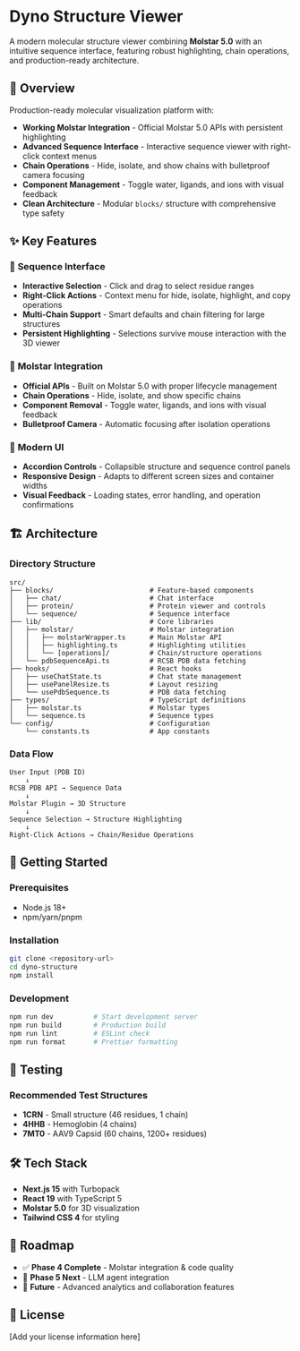 # Dyno Structure Viewer

A modern molecular structure viewer combining **Molstar 5.0** with an intuitive sequence interface, featuring robust highlighting, chain operations, and production-ready architecture.

## 🎯 Overview

Production-ready molecular visualization platform with:

- **Working Molstar Integration** - Official Molstar 5.0 APIs with persistent highlighting
- **Advanced Sequence Interface** - Interactive sequence viewer with right-click context menus
- **Chain Operations** - Hide, isolate, and show chains with bulletproof camera focusing
- **Component Management** - Toggle water, ligands, and ions with visual feedback
- **Clean Architecture** - Modular `blocks/` structure with comprehensive type safety

## ✨ Key Features

### 🧬 **Sequence Interface**
- **Interactive Selection** - Click and drag to select residue ranges
- **Right-Click Actions** - Context menu for hide, isolate, highlight, and copy operations
- **Multi-Chain Support** - Smart defaults and chain filtering for large structures
- **Persistent Highlighting** - Selections survive mouse interaction with the 3D viewer

### 🔬 **Molstar Integration**
- **Official APIs** - Built on Molstar 5.0 with proper lifecycle management
- **Chain Operations** - Hide, isolate, and show specific chains
- **Component Removal** - Toggle water, ligands, and ions with visual feedback
- **Bulletproof Camera** - Automatic focusing after isolation operations

### 🎨 **Modern UI**
- **Accordion Controls** - Collapsible structure and sequence control panels
- **Responsive Design** - Adapts to different screen sizes and container widths
- **Visual Feedback** - Loading states, error handling, and operation confirmations

## 🏗️ **Architecture**

### **Directory Structure**

```
src/
├── blocks/                        # Feature-based components
│   ├── chat/                      # Chat interface
│   ├── protein/                   # Protein viewer and controls
│   └── sequence/                  # Sequence interface
├── lib/                           # Core libraries
│   ├── molstar/                   # Molstar integration
│   │   ├── molstarWrapper.ts      # Main Molstar API
│   │   ├── highlighting.ts        # Highlighting utilities
│   │   └── [operations]/          # Chain/structure operations
│   └── pdbSequenceApi.ts          # RCSB PDB data fetching
├── hooks/                         # React hooks
│   ├── useChatState.ts            # Chat state management
│   ├── usePanelResize.ts          # Layout resizing
│   └── usePdbSequence.ts          # PDB data fetching
├── types/                         # TypeScript definitions
│   ├── molstar.ts                 # Molstar types
│   └── sequence.ts                # Sequence types
└── config/                        # Configuration
    └── constants.ts               # App constants
```

### **Data Flow**

```
User Input (PDB ID)
    ↓
RCSB PDB API → Sequence Data
    ↓
Molstar Plugin → 3D Structure
    ↓
Sequence Selection → Structure Highlighting
    ↓
Right-Click Actions → Chain/Residue Operations
```

## 🚀 **Getting Started**

### **Prerequisites**
- Node.js 18+
- npm/yarn/pnpm

### **Installation**
```bash
git clone <repository-url>
cd dyno-structure
npm install
```

### **Development**
```bash
npm run dev          # Start development server
npm run build        # Production build
npm run lint         # ESLint check
npm run format       # Prettier formatting
```

## 🧪 **Testing**

### **Recommended Test Structures**
- **1CRN** - Small structure (46 residues, 1 chain)
- **4HHB** - Hemoglobin (4 chains) 
- **7MT0** - AAV9 Capsid (60 chains, 1200+ residues)

## 🛠️ **Tech Stack**
- **Next.js 15** with Turbopack
- **React 19** with TypeScript 5
- **Molstar 5.0** for 3D visualization
- **Tailwind CSS 4** for styling

## 🔮 **Roadmap**
- ✅ **Phase 4 Complete** - Molstar integration & code quality
- 🚧 **Phase 5 Next** - LLM agent integration
- 🔮 **Future** - Advanced analytics and collaboration features

## 📄 **License**
[Add your license information here]
